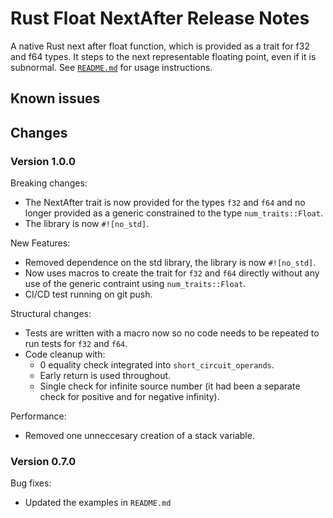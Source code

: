 # Rust Float NextAfter Release Notes

A native Rust next after float function, which is provided as a trait for f32 and f64 types. It steps to the next representable floating point, even if it is subnormal. See [`README.md`](./README.md) for usage instructions.

## Known issues

## Changes

### Version 1.0.0

Breaking changes:

- The NextAfter trait is now provided for the types `f32` and `f64` and no longer provided as a generic constrained to the type `num_traits::Float`.
- The library is now `#![no_std]`.

New Features:

- Removed dependence on the std library, the library is now `#![no_std]`.
- Now uses macros to create the trait for `f32` and `f64` directly without any use of the generic contraint using `num_traits::Float`.
- CI/CD test running on git push.

Structural changes:

- Tests are written with a macro now so no code needs to be repeated to run tests for `f32` and `f64`.
- Code cleanup with:
  - 0 equality check integrated into `short_circuit_operands`.
  - Early return is used throughout.
  - Single check for infinite source number (it had been a separate check for positive and for negative infinity).

Performance:

- Removed one unneccesary creation of a stack variable.

### Version 0.7.0

Bug fixes:

- Updated the examples in `README.md`
